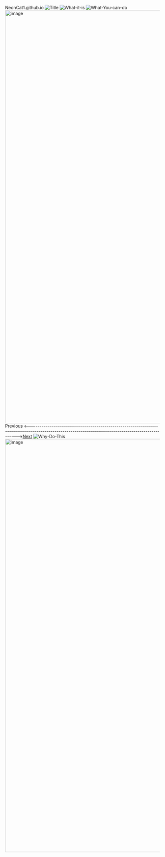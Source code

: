 NeonCat1.github.io
![Title](https://github.com/user-attachments/assets/8d694465-3481-4a23-93d8-dfde47700cac)
![What-it-is](https://github.com/user-attachments/assets/e5bd1716-c966-4e28-970d-c4d3ab610a7e)
![What-You-can-do](https://github.com/user-attachments/assets/34987082-0b45-4920-a341-9d13c4b00670)
<img width="1346" alt="image" src="https://github.com/user-attachments/assets/365aadbd-d189-4957-b787-3532857a2dbc" />
Previous <----------------------------------------------------------------------------------------------------------------------------------------------------->[Next](/a)
![Why-Do-This](https://github.com/user-attachments/assets/256480e5-4a46-493c-b060-ef33f14fe7aa)
<img width="1346" alt="image" src="https://github.com/user-attachments/assets/3ecad14b-9167-4df7-bd6d-ab524d4f3e69" />


